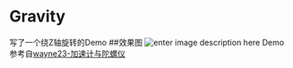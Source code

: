 # Gravity
写了一个绕Z轴旋转的Demo
##效果图
![enter image description here](https://github.com/yuan-gao/Gravity/blob/master/gif.gif)
Demo参考自[wayne23-加速计与陀螺仪](http://www.cnblogs.com/wayne23/p/3671101.html)  